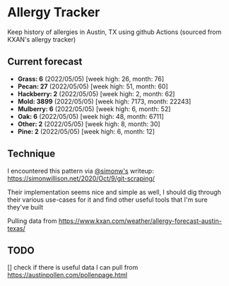 # Allergy Tracker

Keep history of allergies in Austin, TX using github Actions (sourced from KXAN's allergy tracker)

## Current forecast
<!-- INJECT FORECAST -->
- **Grass: 6** (2022/05/05)  [week high: 26, month: 76]
- **Pecan: 27** (2022/05/05)  [week high: 51, month: 60]
- **Hackberry: 2** (2022/05/05)  [week high: 2, month: 62]
- **Mold: 3899** (2022/05/05)  [week high: 7173, month: 22243]
- **Mulberry: 6** (2022/05/05)  [week high: 6, month: 52]
- **Oak: 6** (2022/05/05)  [week high: 48, month: 6711]
- **Other: 2** (2022/05/05)  [week high: 8, month: 30]
- **Pine: 2** (2022/05/05)  [week high: 6, month: 12]
<!-- END INJECT FORECAST -->

## Technique

I encountered this pattern via [@simonw's](https://github.com/simonw) writeup: https://simonwillison.net/2020/Oct/9/git-scraping/

Their implementation seems nice and simple as well, I should dig through their various use-cases for it and find other useful tools that I'm sure they've built

Pulling data from https://www.kxan.com/weather/allergy-forecast-austin-texas/

## TODO

[] check if there is useful data I can pull from https://austinpollen.com/pollenpage.html
